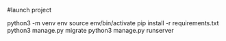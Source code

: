#launch project

python3 -m venv env
source env/bin/activate
pip install -r requirements.txt
python3 manage.py migrate
python3 manage.py runserver
